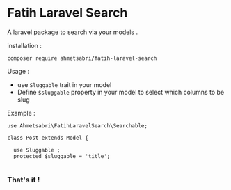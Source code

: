 # Fatih Laravel Search
A laravel package to search via your models .

installation : 

`composer require ahmetsabri/fatih-laravel-search`

Usage :

- use `Sluggable` trait in your model
- Define `$sluggable` property in your model to select which columns to be slug

Example :

```  
use Ahmetsabri\FatihLaravelSearch\Searchable;

class Post extends Model {

  use Sluggable ;
  protected $sluggable = 'title';
  

```
### That's it !
